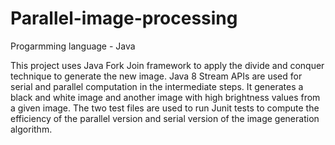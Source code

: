 # Parallel-image-processing
Progarmming language - Java

This project uses Java Fork Join framework to apply the divide and conquer technique to generate the new image.
Java 8 Stream APIs are used for serial and parallel computation in the intermediate steps. 
It generates a black and white image and another image with high brightness values from a given image.
The two test files are used to run Junit tests to compute the efficiency of the parallel version and serial version of the image generation algorithm.
